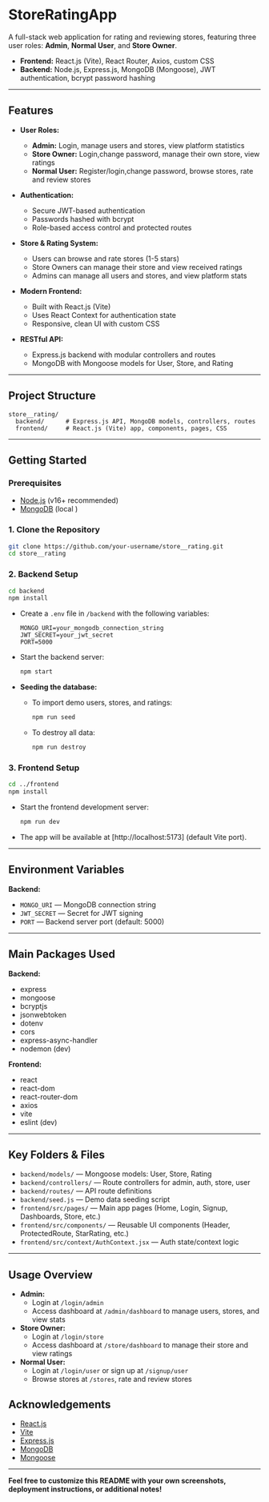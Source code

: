 # StoreRatingApp

A full-stack web application for rating and reviewing stores, featuring three user roles: **Admin**, **Normal User**, and **Store Owner**.

- **Frontend:** React.js (Vite), React Router, Axios, custom CSS
- **Backend:** Node.js, Express.js, MongoDB (Mongoose), JWT authentication, bcrypt password hashing

---

## Features

- **User Roles:**
  - **Admin:** Login, manage users and stores, view platform statistics
  - **Store Owner:** Login,change password, manage their own store, view ratings
  - **Normal User:** Register/login,change password, browse stores, rate and review stores

- **Authentication:**
  - Secure JWT-based authentication
  - Passwords hashed with bcrypt
  - Role-based access control and protected routes

- **Store & Rating System:**
  - Users can browse and rate stores (1-5 stars)
  - Store Owners can manage their store and view received ratings
  - Admins can manage all users and stores, and view platform stats

- **Modern Frontend:**
  - Built with React.js (Vite)
  - Uses React Context for authentication state
  - Responsive, clean UI with custom CSS 

- **RESTful API:**
  - Express.js backend with modular controllers and routes
  - MongoDB with Mongoose models for User, Store, and Rating

---

## Project Structure

```
store__rating/
  backend/      # Express.js API, MongoDB models, controllers, routes
  frontend/     # React.js (Vite) app, components, pages, CSS
```

---

## Getting Started

### Prerequisites
- [Node.js](https://nodejs.org/) (v16+ recommended)
- [MongoDB](https://www.mongodb.com/) (local )

### 1. Clone the Repository

```bash
git clone https://github.com/your-username/store__rating.git
cd store__rating
```

### 2. Backend Setup

```bash
cd backend
npm install
```

- Create a `.env` file in `/backend` with the following variables:

  ```
  MONGO_URI=your_mongodb_connection_string
  JWT_SECRET=your_jwt_secret
  PORT=5000
  ```

- Start the backend server:

  ```bash
  npm start
  ```

- **Seeding the database:**
  - To import demo users, stores, and ratings:
    ```bash
    npm run seed
    ```
  - To destroy all data:
    ```bash
    npm run destroy
    ```

### 3. Frontend Setup

```bash
cd ../frontend
npm install
```

- Start the frontend development server:

  ```bash
  npm run dev
  ```

- The app will be available at [http://localhost:5173] (default Vite port).

---

## Environment Variables

**Backend:**
- `MONGO_URI` — MongoDB connection string
- `JWT_SECRET` — Secret for JWT signing
- `PORT` — Backend server port (default: 5000)


---

## Main Packages Used

**Backend:**
- express
- mongoose
- bcryptjs
- jsonwebtoken
- dotenv
- cors
- express-async-handler
- nodemon (dev)

**Frontend:**
- react
- react-dom
- react-router-dom
- axios
- vite
- eslint (dev)

---

## Key Folders & Files

- `backend/models/` — Mongoose models: User, Store, Rating
- `backend/controllers/` — Route controllers for admin, auth, store, user
- `backend/routes/` — API route definitions
- `backend/seed.js` — Demo data seeding script
- `frontend/src/pages/` — Main app pages (Home, Login, Signup, Dashboards, Store, etc.)
- `frontend/src/components/` — Reusable UI components (Header, ProtectedRoute, StarRating, etc.)
- `frontend/src/context/AuthContext.jsx` — Auth state/context logic

---

## Usage Overview

- **Admin:**
  - Login at `/login/admin`
  - Access dashboard at `/admin/dashboard` to manage users, stores, and view stats
- **Store Owner:**
  - Login at `/login/store`
  - Access dashboard at `/store/dashboard` to manage their store and view ratings
- **Normal User:**
  - Login at `/login/user` or sign up at `/signup/user`
  - Browse stores at `/stores`, rate and review stores



## Acknowledgements

- [React.js](https://react.dev/)
- [Vite](https://vitejs.dev/)
- [Express.js](https://expressjs.com/)
- [MongoDB](https://www.mongodb.com/)
- [Mongoose](https://mongoosejs.com/)

---

**Feel free to customize this README with your own screenshots, deployment instructions, or additional notes!** 